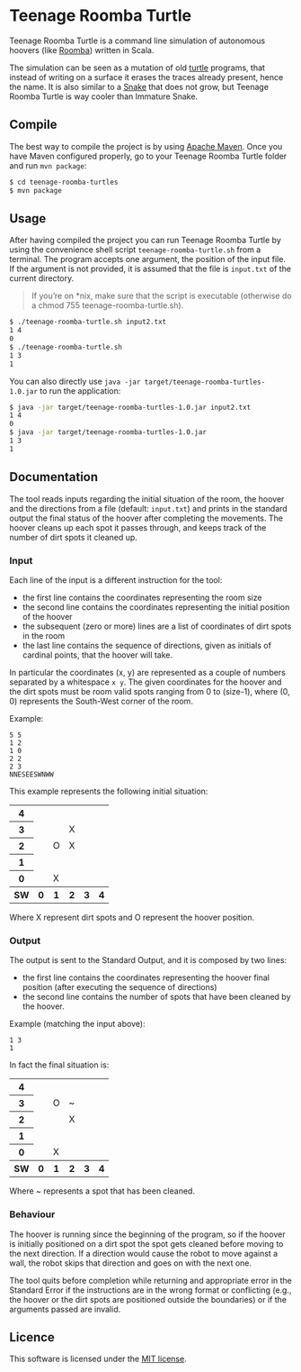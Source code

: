 # Teenage Roomba Turtle

Teenage Roomba Turtle is a command line simulation of autonomous hoovers (like [Roomba](http://en.wikipedia.org/wiki/Roomba)) written in Scala.

The simulation can be seen as a mutation of old [turtle](http://en.wikipedia.org/wiki/Turtle_graphics) programs, that instead of writing on a surface it erases the traces already present, hence the name. It is also similar to a [Snake](http://en.wikipedia.org/wiki/Snake_\(video_game\)) that does not grow, but Teenage Roomba Turtle is way cooler than Immature Snake.

## Compile

The best way to compile the project is by using [Apache Maven](https://maven.apache.org/). Once you have Maven configured properly, go to your Teenage Roomba Turtle folder and run `mvn package`: 

```bash
$ cd teenage-roomba-turtles
$ mvn package
```

## Usage

After having compiled the project you can run Teenage Roomba Turtle by using the convenience shell script `teenage-roomba-turtle.sh` from a terminal. The program accepts one argument, the position of the input file. If the argument is not provided, it is assumed that the file is `input.txt` of the current directory.

> If you’re on *nix, make sure that the script is executable (otherwise do a chmod 755 teenage-roomba-turtle.sh).

```bash
$ ./teenage-roomba-turtle.sh input2.txt
1 4
0
$ ./teenage-roomba-turtle.sh
1 3
1
```

You can also directly use `java -jar target/teenage-roomba-turtles-1.0.jar` to run the application:

```bash
$ java -jar target/teenage-roomba-turtles-1.0.jar input2.txt
1 4
0
$ java -jar target/teenage-roomba-turtles-1.0.jar
1 3
1
```

## Documentation

The tool reads inputs regarding the initial situation of the room, the hoover and the directions from a file (default: `input.txt`) and prints in the standard output the final status of the hoover after completing the movements. The hoover cleans up each spot it passes through, and keeps track of the number of dirt spots it cleaned up.

### Input
Each line of the input is a different instruction for the tool:

* the first line contains the coordinates representing the room size
* the second line contains the coordinates representing the initial position of the hoover
* the subsequent (zero or more) lines are a list of coordinates of dirt spots in the room
* the last line contains the sequence of directions, given as initials of cardinal points, that the hoover will take.

In particular the coordinates (x, y) are represented as a couple of numbers separated by a whitespace `x y`.
The given coordinates for the hoover and the dirt spots must be room valid spots ranging from 0 to (size-1), where (0, 0) represents the South-West corner of the room.

Example:

```
5 5
1 2
1 0
2 2
2 3
NNESEESWNWW
```

This example represents the following initial situation:

<table>
    <tr>
      <th>4</th><td></td><td></td><td></td><td></td><td></td>
    </tr>
    <tr>
      <th>3</th><td></td><td></td><td>X</td><td></td><td></td>
    </tr>
    <tr>
      <th>2</th><td></td><td>O</td><td>X</td><td></td><td></td>
    </tr>
    <tr>
      <th>1</th><td></td><td></td><td></td><td></td><td></td>
    </tr>
    <tr>
      <th>0</th><td></td><td>X</td><td></td><td></td><td></td>
    </tr>
    <tr>
      <th>SW</th><th>0</th><th>1</th><th>2</th><th>3</th><th>4</th>
    </tr>
</table>

Where X represent dirt spots and O represent the hoover position.

### Output

The output is sent to the Standard Output, and it is composed by two lines:

* the first line contains the coordinates representing the hoover final position (after executing the sequence of directions)
* the second line contains the number of spots that have been cleaned by the hoover.

Example (matching the input above):

```
1 3
1
```

In fact the final situation is:

<table>
    <tr>
      <th>4</th><td></td><td></td><td></td><td></td><td></td>
    </tr>
    <tr>
      <th>3</th><td></td><td>O</td><td>~</td><td></td><td></td>
    </tr>
    <tr>
      <th>2</th><td></td><td></td><td>X</td><td></td><td></td>
    </tr>
    <tr>
      <th>1</th><td></td><td></td><td></td><td></td><td></td>
    </tr>
    <tr>
      <th>0</th><td></td><td>X</td><td></td><td></td><td></td>
    </tr>
    <tr>
      <th>SW</th><th>0</th><th>1</th><th>2</th><th>3</th><th>4</th>
    </tr>
</table>

Where ~ represents a spot that has been cleaned.

### Behaviour

The hoover is running since the beginning of the program, so if the hoover is initially positioned on a dirt spot the spot gets cleaned before moving to the next direction. If a direction would cause the robot to move against a wall, the robot skips that direction and goes on with the next one.

The tool quits before completion while returning and appropriate error in the Standard Error if the instructions are in the wrong format or conflicting (e.g., the hoover or the dirt spots are positioned outside the boundaries) or if the arguments passed are invalid.

## Licence

This software is licensed under the [MIT license](http://opensource.org/licenses/MIT).
